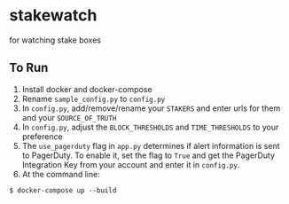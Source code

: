 # stakewatch
for watching stake boxes

## To Run
1) Install docker and docker-compose
2) Rename `sample_config.py` to `config.py`
3) In `config.py`, add/remove/rename your `STAKERS` and enter urls for them and your `SOURCE_OF_TRUTH`
4) In `config.py`, adjust the `BLOCK_THRESHOLDS` and `TIME_THRESHOLDS` to your preference
6) The `use_pagerduty` flag in `app.py` determines if alert information is sent to PagerDuty. To enable it, set the flag to `True` and get the PagerDuty Integration Key from your account and enter it in `config.py`.
6) At the command line:
```
$ docker-compose up --build
```
